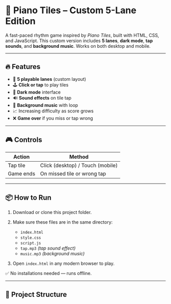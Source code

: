 # 🎹 Piano Tiles – Custom 5-Lane Edition

A fast-paced rhythm game inspired by *Piano Tiles*, built with HTML, CSS, and JavaScript. This custom version includes **5 lanes**, **dark mode**, **tap sounds**, and **background music**. Works on both desktop and mobile.

---

## 🔥 Features

- 🎵 **5 playable lanes** (custom layout)
- 🕹️ **Click or tap** to play tiles
- 🌙 **Dark mode** interface
- 🔊 **Sound effects** on tile tap
- 🎼 **Background music** with loop
- 📈 Increasing difficulty as score grows
- ❌ **Game over** if you miss or tap wrong

---

## 🎮 Controls

| Action        | Method        |
|---------------|---------------|
| Tap tile      | Click (desktop) / Touch (mobile) |
| Game ends     | On missed tile or wrong tap      |

---

## 📦 How to Run

1. Download or clone this project folder.

2. Make sure these files are in the same directory:
   - `index.html`
   - `style.css`
   - `script.js`
   - `tap.mp3` *(tap sound effect)*
   - `music.mp3` *(background music)*

3. Open `index.html` in any modern browser to play.

✅ No installations needed — runs offline.

---

## 📁 Project Structure
